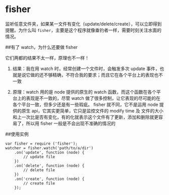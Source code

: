 # fisher

监听任意文件夹，如果某一文件有变化（update/delete/create），可以立即得到提醒。为什么叫 `fisher`，主要是这个程序就像垂钓者一样，需要时刻关注水面的情况。

##有了 watch，为什么还要做 fisher

它们两都的结果不太一样，原理也不一样！

1. 结果：我在用 watch 时，经常创建一个文件时，会触发多次 update 事件，也就是说它做的还不够精确，不符合我的要求；而且它在各个平台上的表现也不一致

2. 原理：watch 用的是 node 提供的原生的 watch 函数，而这个函数在各个平台上的表现是不一致的，尽管 watch 做了很多控制，让它表现的尽可能的在各个平台一致，但多少还是有一些瑕疵。 fisher 就不同，它不是运用 node 提供的原生 api，它其实更简单，它只是监控文件的 modify time 及 文件的大小和上一次比是否有变化，有的化就表示这个文件有了更新，添加和删除就更容易了，所以用 fisher 一般是不会出现不准确的情况的

##使用实例

	var fisher = require ('fisher');
	watcher = fisher.watch('path/to/a/dir')
		.on('update', function (node) {
			// update file
		})
		.on('delete', function (node) {
			// delete file
		})
		.on('create', function (node) {
			// create file
		});
